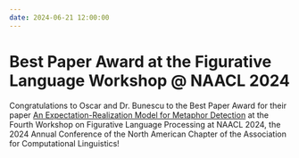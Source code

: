 ```yaml
---
date: 2024-06-21 12:00:00
---
```


# Best Paper Award at the Figurative Language Workshop @ NAACL 2024

Congratulations to Oscar and Dr. Bunescu to the Best Paper Award for their paper [An Expectation-Realization Model for Metaphor Detection](https://aclanthology.org/2024.figlang-1.11.pdf) at the Fourth Workshop on Figurative Language Processing at NAACL 2024, the 2024 Annual Conference of the North American Chapter of the Association for Computational Linguistics!

<!-- more -->
